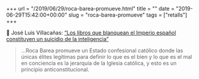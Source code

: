 +++
url = "/2019/06/29/roca-barea-promueve.html"
title = ""
date = "2019-06-29T15:42:00+00:00"
slug = "roca-barea-promueve"
tags = ["retalls"]
+++

📎 José Luis Villacañas: [“Los libros que blanquean el Imperio español constituyen un suicidio de la inteligencia”](https://www.eldiario.es/cultura/historia/Imperiofobia-Abderraman-III-barbaridad_0_912009548.html)

> …Roca Barea promueve un Estado confesional católico donde las únicas élites legítimas para definir lo que es el bien y lo que es el mal en conciencia es la jerarquía de la Iglesia católica, y esto es un principio anticonstitucional.

